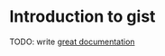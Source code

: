 # Introduction to gist

TODO: write [great documentation](http://jacobian.org/writing/what-to-write/)

